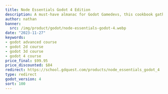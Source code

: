 ```yaml
---
title: Node Essentials Godot 4 Edition
description: A must-have almanac for Godot Gamedevs, this cookbook gathers the best tricks of the trade covering frequently needed game mechanics using Godot's powerful nodes.
author: nathan
banner:
  src: /img/product/godot/node-essentials-godot-4.webp
date: "2023-11-27"
keywords:
- godot advanced course
- godot 2d course
- godot 3d course
- godot 4 course
price_final: $99.95
price_discounted: $84
redirect: https://school.gdquest.com/products/node_essentials_godot_4
type: redirect
godot_version: 4
sort: 100
---
```

